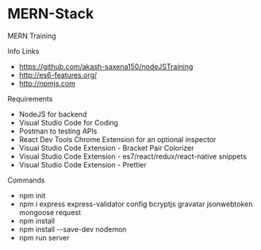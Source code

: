 # MERN-Stack

MERN Training

Info Links

-   https://github.com/akash-saxena150/nodeJSTraining
-   http://es6-features.org/
-   http://npmjs.com

Requirements

-   NodeJS for backend
-   Visual Studio Code for Coding
-   Postman to testing APIs
-   React Dev Tools Chrome Extension for an optional inspector
-   Visual Studio Code Extension - Bracket Pair Colorizer
-   Visual Studio Code Extension - es7/react/redux/react-native snippets
-   Visual Studio Code Extension - Prettier

Commands

-   npm init
-   npm i express express-validator config bcryptjs gravatar jsonwebtoken mongoose request
-   npm install
-   npm install --save-dev nodemon
-   npm run server
